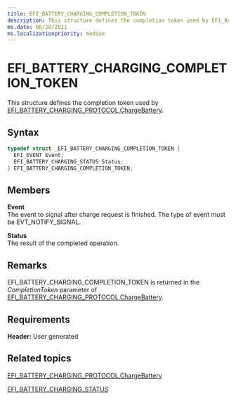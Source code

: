 ```yaml
---
title: EFI_BATTERY_CHARGING_COMPLETION_TOKEN
description: This structure defines the completion token used by EFI_BATTERY_CHARGING_PROTOCOL.ChargeBattery.
ms.date: 08/20/2021
ms.localizationpriority: medium
---
```


# EFI_BATTERY_CHARGING_COMPLETION_TOKEN

This structure defines the completion token used by [EFI_BATTERY_CHARGING_PROTOCOL.ChargeBattery](efi-battery-charging-protocolchargebattery.md).

## Syntax

```cpp
typedef struct _EFI_BATTERY_CHARGING_COMPLETION_TOKEN {
  EFI_EVENT Event;
  EFI_BATTERY_CHARGING_STATUS Status;
} EFI_BATTERY_CHARGING_COMPLETION_TOKEN;
```

## Members

**Event**  
The event to signal after charge request is finished. The type of event must be EVT_NOTIFY_SIGNAL.

**Status**  
The result of the completed operation.

## Remarks

EFI_BATTERY_CHARGING_COMPLETION_TOKEN is returned in the *CompletionToken* parameter of [EFI_BATTERY_CHARGING_PROTOCOL.ChargeBattery](efi-battery-charging-protocolchargebattery.md).

## Requirements

**Header:** User generated

## Related topics

[EFI_BATTERY_CHARGING_PROTOCOL.ChargeBattery](efi-battery-charging-protocolchargebattery.md)  

[EFI_BATTERY_CHARGING_STATUS](efi-battery-charging-status.md)  
